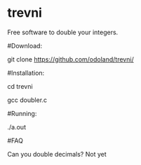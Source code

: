 # trevni

Free software to double your integers.

#Download:

git clone https://github.com/odoland/trevni/

#Installation:

cd trevni

gcc doubler.c

#Running:

./a.out


#FAQ

Can you double decimals?
Not yet
